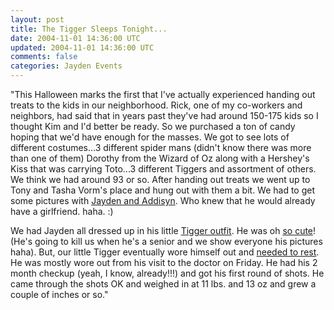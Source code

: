 ```yaml
---           
layout: post
title: The Tigger Sleeps Tonight...
date: 2004-11-01 14:36:00 UTC
updated: 2004-11-01 14:36:00 UTC
comments: false
categories: Jayden Events
---
```

"This Halloween marks the first that I've actually experienced handing out treats to the kids in our neighborhood. Rick, one of my co-workers and neighbors, had said that in years past they've had around 150-175 kids so I thought Kim and I'd better be ready. So we purchased a ton of candy hoping that we'd have enough for the masses. We got to see lots of different costumes...3 different spider mans (didn't know there was more than one of them) Dorothy from the Wizard of Oz along with a Hershey's Kiss that was carrying Toto...3 different Tiggers and assortment of others. We think we had around 93 or so. After handing out treats we went up to Tony and Tasha Vorm's place and hung out with them a bit. We had to get some pictures with [Jayden and Addisyn]("http://www.kevinminnis.com/gallery/index.php?path=pictures%2Fjayden%2F010-week8&img=res_1377023177.jpg). Who knew that he would already have  a girlfriend. haha. :)

We had Jayden all dressed up in his little [Tigger outfit]("http://www.kevinminnis.com/gallery/index.php?path=pictures%2Fjayden%2F010-week8&img=res_391584584.jpg). He was oh [so cute]("http://www.kevinminnis.com/gallery/index.php?path=pictures%2Fjayden%2F010-week8&img=res_701958944.jpg)! (He's going to kill us when he's a senior and we show everyone his pictures haha). But, our little Tigger eventually wore himself out and [needed to rest]("http://www.kevinminnis.com/gallery/index.php?path=pictures%2Fjayden%2F010-week8&img=res_919220996.jpg). He was mostly wore out from his visit to the doctor on Friday. He had his 2 month checkup (yeah, I know, already!!!) and got his first round of shots. He came through the shots OK and weighed in at 11 lbs. and 13 oz and grew a couple of inches or so."
